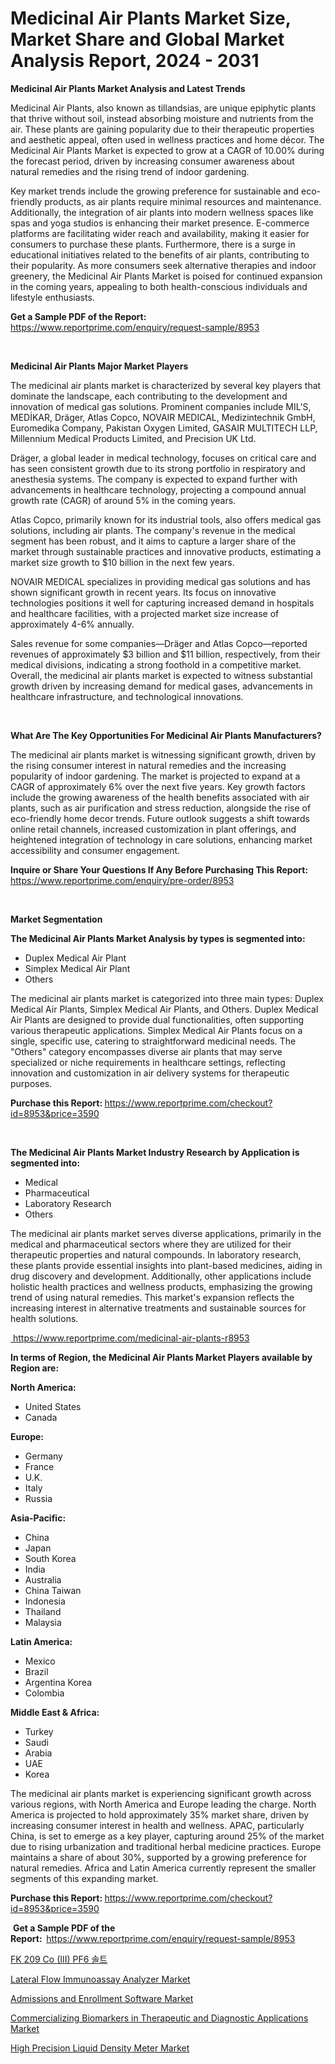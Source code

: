 <p><h1>Medicinal Air Plants Market Size, Market Share and Global Market Analysis Report, 2024 - 2031</h1></p><p><strong>Medicinal Air Plants Market Analysis and Latest Trends</strong></p>
<p><p>Medicinal Air Plants, also known as tillandsias, are unique epiphytic plants that thrive without soil, instead absorbing moisture and nutrients from the air. These plants are gaining popularity due to their therapeutic properties and aesthetic appeal, often used in wellness practices and home décor. The Medicinal Air Plants Market is expected to grow at a CAGR of 10.00% during the forecast period, driven by increasing consumer awareness about natural remedies and the rising trend of indoor gardening.</p><p>Key market trends include the growing preference for sustainable and eco-friendly products, as air plants require minimal resources and maintenance. Additionally, the integration of air plants into modern wellness spaces like spas and yoga studios is enhancing their market presence. E-commerce platforms are facilitating wider reach and availability, making it easier for consumers to purchase these plants. Furthermore, there is a surge in educational initiatives related to the benefits of air plants, contributing to their popularity. As more consumers seek alternative therapies and indoor greenery, the Medicinal Air Plants Market is poised for continued expansion in the coming years, appealing to both health-conscious individuals and lifestyle enthusiasts.</p></p>
<p><strong>Get a Sample PDF of the Report:&nbsp;</strong> <a href="https://www.reportprime.com/enquiry/request-sample/8953">https://www.reportprime.com/enquiry/request-sample/8953</a></p>
<p>&nbsp;</p>
<p><strong>Medicinal Air Plants Major Market Players</strong></p>
<p><p>The medicinal air plants market is characterized by several key players that dominate the landscape, each contributing to the development and innovation of medical gas solutions. Prominent companies include MIL'S, MEDİKAR, Dräger, Atlas Copco, NOVAIR MEDICAL, Medizintechnik GmbH, Euromedika Company, Pakistan Oxygen Limited, GASAIR MULTITECH LLP, Millennium Medical Products Limited, and Precision UK Ltd.</p><p>Dräger, a global leader in medical technology, focuses on critical care and has seen consistent growth due to its strong portfolio in respiratory and anesthesia systems. The company is expected to expand further with advancements in healthcare technology, projecting a compound annual growth rate (CAGR) of around 5% in the coming years.</p><p>Atlas Copco, primarily known for its industrial tools, also offers medical gas solutions, including air plants. The company's revenue in the medical segment has been robust, and it aims to capture a larger share of the market through sustainable practices and innovative products, estimating a market size growth to $10 billion in the next few years.</p><p>NOVAIR MEDICAL specializes in providing medical gas solutions and has shown significant growth in recent years. Its focus on innovative technologies positions it well for capturing increased demand in hospitals and healthcare facilities, with a projected market size increase of approximately 4-6% annually.</p><p>Sales revenue for some companies—Dräger and Atlas Copco—reported revenues of approximately $3 billion and $11 billion, respectively, from their medical divisions, indicating a strong foothold in a competitive market. Overall, the medicinal air plants market is expected to witness substantial growth driven by increasing demand for medical gases, advancements in healthcare infrastructure, and technological innovations.</p></p>
<p>&nbsp;</p>
<p><strong>What Are The Key Opportunities For Medicinal Air Plants Manufacturers?</strong></p>
<p><p>The medicinal air plants market is witnessing significant growth, driven by the rising consumer interest in natural remedies and the increasing popularity of indoor gardening. The market is projected to expand at a CAGR of approximately 6% over the next five years. Key growth factors include the growing awareness of the health benefits associated with air plants, such as air purification and stress reduction, alongside the rise of eco-friendly home decor trends. Future outlook suggests a shift towards online retail channels, increased customization in plant offerings, and heightened integration of technology in care solutions, enhancing market accessibility and consumer engagement.</p></p>
<p><strong>Inquire or Share Your Questions If Any Before Purchasing This Report:</strong> <a href="https://www.reportprime.com/enquiry/pre-order/8953">https://www.reportprime.com/enquiry/pre-order/8953</a></p>
<p>&nbsp;</p>
<p><strong>Market Segmentation</strong></p>
<p><strong>The Medicinal Air Plants Market Analysis by types is segmented into:</strong></p>
<p><ul><li>Duplex Medical Air Plant</li><li>Simplex Medical Air Plant</li><li>Others</li></ul></p>
<p><p>The medicinal air plants market is categorized into three main types: Duplex Medical Air Plants, Simplex Medical Air Plants, and Others. Duplex Medical Air Plants are designed to provide dual functionalities, often supporting various therapeutic applications. Simplex Medical Air Plants focus on a single, specific use, catering to straightforward medicinal needs. The "Others" category encompasses diverse air plants that may serve specialized or niche requirements in healthcare settings, reflecting innovation and customization in air delivery systems for therapeutic purposes.</p></p>
<p><strong>Purchase this Report:&nbsp;</strong><a href="https://www.reportprime.com/checkout?id=8953&price=3590">https://www.reportprime.com/checkout?id=8953&price=3590</a></p>
<p>&nbsp;</p>
<p><strong>The Medicinal Air Plants Market Industry Research by Application is segmented into:</strong></p>
<p><ul><li>Medical</li><li>Pharmaceutical</li><li>Laboratory Research</li><li>Others</li></ul></p>
<p><p>The medicinal air plants market serves diverse applications, primarily in the medical and pharmaceutical sectors where they are utilized for their therapeutic properties and natural compounds. In laboratory research, these plants provide essential insights into plant-based medicines, aiding in drug discovery and development. Additionally, other applications include holistic health practices and wellness products, emphasizing the growing trend of using natural remedies. This market's expansion reflects the increasing interest in alternative treatments and sustainable sources for health solutions.</p></p>
<p><a href="https://www.reportprime.com/medicinal-air-plants-r8953">&nbsp;https://www.reportprime.com/medicinal-air-plants-r8953</a></p>
<p><strong>In terms of Region, the Medicinal Air Plants Market Players available by Region are:</strong></p>
<p>
    <p> <strong> North America: </strong>
        <ul>
            <li>United States</li>
            <li>Canada</li>
        </ul>
        </p> 
    <p> <strong> Europe: </strong>
        <ul>
            <li>Germany</li>
            <li>France</li>
            <li>U.K.</li>
            <li>Italy</li>
            <li>Russia</li>
        </ul>
        </p> 
    <p> <strong> Asia-Pacific: </strong>
        <ul>
            <li>China</li>
            <li>Japan</li>
            <li>South Korea</li>
            <li>India</li>
            <li>Australia</li>
            <li>China Taiwan</li>
            <li>Indonesia</li>
            <li>Thailand</li>
            <li>Malaysia</li>
        </ul>
        </p> 
    <p> <strong> Latin America: </strong>
        <ul>
            <li>Mexico</li>
            <li>Brazil</li>
            <li>Argentina Korea</li>
            <li>Colombia</li>
        </ul>
        </p> 
    <p> <strong> Middle East & Africa: </strong>
        <ul>
            <li>Turkey</li>
            <li>Saudi</li>
            <li>Arabia</li>
            <li>UAE</li>
            <li>Korea</li>
        </ul>
    </p>
    </p>
<p><p>The medicinal air plants market is experiencing significant growth across various regions, with North America and Europe leading the charge. North America is projected to hold approximately 35% market share, driven by increasing consumer interest in health and wellness. APAC, particularly China, is set to emerge as a key player, capturing around 25% of the market due to rising urbanization and traditional herbal medicine practices. Europe maintains a share of about 30%, supported by a growing preference for natural remedies. Africa and Latin America currently represent the smaller segments of this expanding market.</p></p>
<p><strong>Purchase this Report: </strong><a href="https://www.reportprime.com/checkout?id=8953&price=3590">https://www.reportprime.com/checkout?id=8953&price=3590</a></p>
<p>&nbsp;<strong>Get a Sample PDF of the Report:&nbsp;&nbsp;</strong><a href="https://www.reportprime.com/enquiry/request-sample/8953">https://www.reportprime.com/enquiry/request-sample/8953</a></p>
<p><strong></strong></p>
<p><p><a href="https://medium.com/@rekhakhatun65/fk-209-co-iii-pf6-salt-market-%EC%9D%98-%EA%B8%80%EB%A1%9C%EB%B2%8C-%EC%8B%9C%EC%9E%A5-%EA%B0%9C%EC%9A%94%EB%8A%94-%EC%A0%84-%EC%84%B8%EA%B3%84-%EB%B0%8F-%EC%A3%BC%EC%9A%94-%EC%8B%9C%EC%9E%A5%EC%9D%98-%EC%82%B0%EC%97%85%EC%97%90-%EC%98%81%ED%96%A5%EC%9D%84-%EB%AF%B8%EC%B9%98%EB%8A%94-%EC%A3%BC%EC%9A%94-%ED%8A%B8%EB%A0%8C%EB%93%9C%EC%97%90-%EB%8C%80%ED%95%9C-%EB%8F%85%ED%8A%B9%ED%95%9C-%EA%B4%80%EC%A0%90%EC%9D%84-%EC%A0%9C%EA%B3%B5%ED%95%A9%EB%8B%88%EB%8B%A4-8ad0852cf836">FK 209 Co (III) PF6 솔트</a></p><p><a href="https://github.com/JudyWalsh475/Market-Research-Report-List-1/blob/main/lateral-flow-immunoassay-analyzer-market.md">Lateral Flow Immunoassay Analyzer Market</a></p><p><a href="https://www.linkedin.com/pulse/admissions-enrollment-software-market-size-share-growth-i8kzf?trackingId=WMJ7LadATZCezQAc6er%2FOg%3D%3D">Admissions and Enrollment Software Market</a></p><p><a href="https://medium.com/@welsonwiden94552/the-commercializing-biomarkers-in-therapeutic-and-diagnostic-applications-market-has-grown-3d6175a2eb1b?postPublishedType=initial">Commercializing Biomarkers in Therapeutic and Diagnostic Applications Market</a></p><p><a href="https://medium.com/@welsonwiden94552/in-the-high-precision-liquid-density-meter-market-the-main-focus-is-on-keeping-costs-low-and-8e8c33d0a8ea">High Precision Liquid Density Meter Market</a></p></p>
